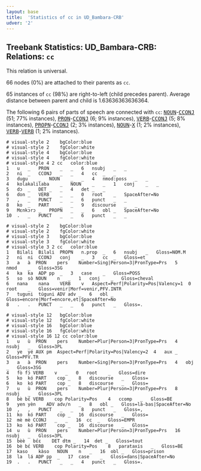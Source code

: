 ```yaml
---
layout: base
title:  'Statistics of cc in UD_Bambara-CRB'
udver: '2'
---
```


## Treebank Statistics: UD_Bambara-CRB: Relations: `cc`

This relation is universal.

66 nodes (0%) are attached to their parents as `cc`.

65 instances of `cc` (98%) are right-to-left (child precedes parent).
Average distance between parent and child is 1.63636363636364.

The following 6 pairs of parts of speech are connected with `cc`: <tt><a href="bm_crb-pos-NOUN.html">NOUN</a></tt>-<tt><a href="bm_crb-pos-CCONJ.html">CCONJ</a></tt> (51; 77% instances), <tt><a href="bm_crb-pos-PRON.html">PRON</a></tt>-<tt><a href="bm_crb-pos-CCONJ.html">CCONJ</a></tt> (6; 9% instances), <tt><a href="bm_crb-pos-VERB.html">VERB</a></tt>-<tt><a href="bm_crb-pos-CCONJ.html">CCONJ</a></tt> (5; 8% instances), <tt><a href="bm_crb-pos-PROPN.html">PROPN</a></tt>-<tt><a href="bm_crb-pos-CCONJ.html">CCONJ</a></tt> (2; 3% instances), <tt><a href="bm_crb-pos-NOUN.html">NOUN</a></tt>-<tt><a href="bm_crb-pos-X.html">X</a></tt> (1; 2% instances), <tt><a href="bm_crb-pos-VERB.html">VERB</a></tt>-<tt><a href="bm_crb-pos-VERB.html">VERB</a></tt> (1; 2% instances).


~~~ conllu
# visual-style 2	bgColor:blue
# visual-style 2	fgColor:white
# visual-style 4	bgColor:blue
# visual-style 4	fgColor:white
# visual-style 4 2 cc	color:blue
1	u	_	PRON	_	_	6	nsubj	_	_
2	ni	_	CCONJ	_	_	4	cc	_	_
3	dugu	_	NOUN	_	_	4	nmod:poss	_	_
4	kolakalilaba	_	NOUN	_	_	1	conj	_	_
5	dɔ	_	DET	_	_	4	det	_	_
6	don	_	VERB	_	_	0	root	_	SpaceAfter=No
7	,	_	PUNCT	_	_	6	punct	_	_
8	ko	_	PART	_	_	9	discourse	_	_
9	Mɛnkɔrɔ	_	PROPN	_	_	6	obl	_	SpaceAfter=No
10	.	_	PUNCT	_	_	6	punct	_	_

~~~


~~~ conllu
# visual-style 2	bgColor:blue
# visual-style 2	fgColor:white
# visual-style 3	bgColor:blue
# visual-style 3	fgColor:white
# visual-style 3 2 cc	color:blue
1	Bilali	Bilali	PROPN	n.prop	_	6	nsubj	_	Gloss=NOM.M
2	ni	ni	CCONJ	conj	_	3	cc	_	Gloss=et
3	a	à	PRON	pers	Number=Sing|Person=3|PronType=Prs	5	nmod	_	Gloss=3SG
4	ka	ka	ADP	pp	_	3	case	_	Gloss=POSS
5	so	sò	NOUN	n	_	1	conj	_	Gloss=cheval
6	nana	nana	VERB	v	Aspect=Perf|Polarity=Pos|Valency=1	0	root	_	Gloss=venir|Morf=venir,PFV.INTR
7	tuguni	túguni	ADV	adv	_	6	obl	_	Gloss=encore|Morf=encore,et|SpaceAfter=No
8	.	.	PUNCT	_	_	6	punct	_	Gloss=.

~~~


~~~ conllu
# visual-style 12	bgColor:blue
# visual-style 12	fgColor:white
# visual-style 16	bgColor:blue
# visual-style 16	fgColor:white
# visual-style 16 12 cc	color:blue
1	u	ù	PRON	pers	Number=Plur|Person=3|PronType=Prs	4	nsubj	_	Gloss=3PL
2	ye	yé	AUX	pm	Aspect=Perf|Polarity=Pos|Valency=2	4	aux	_	Gloss=PFV.TR
3	a	à	PRON	pers	Number=Sing|Person=3|PronType=Prs	4	obj	_	Gloss=3SG
4	fò	fɔ́	VERB	v	_	0	root	_	Gloss=dire
5	ko	kó	PART	cop	_	8	discourse	_	Gloss=
6	ko	kó	PART	cop	_	8	discourse	_	Gloss=
7	u	ù	PRON	pers	Number=Plur|Person=3|PronType=Prs	8	nsubj	_	Gloss=3PL
8	bè	bɛ́	VERB	cop	Polarity=Pos	4	ccomp	_	Gloss=BE
9	yen	yèn	ADV	adv/n	_	8	obl	_	Gloss=là-bas|SpaceAfter=No
10	,	,	PUNCT	_	_	8	punct	_	Gloss=,
11	ko	kó	PART	cop	_	16	discourse	_	Gloss=
12	mè	mè	CCONJ	_	_	16	cc	_	Gloss=EMPR
13	ko	kó	PART	cop	_	16	discourse	_	Gloss=
14	u	ù	PRON	pers	Number=Plur|Person=3|PronType=Prs	16	nsubj	_	Gloss=3PL
15	bèè	bɛ́ɛ	DET	dtm	_	14	det	_	Gloss=tout
16	bè	bɛ́	VERB	cop	Polarity=Pos	8	parataxis	_	Gloss=BE
17	kaso	kàso	NOUN	n	_	16	obl	_	Gloss=prison
18	la	lá	ADP	pp	_	17	case	_	Gloss=dans|SpaceAfter=No
19	.	.	PUNCT	_	_	4	punct	_	Gloss=.

~~~


